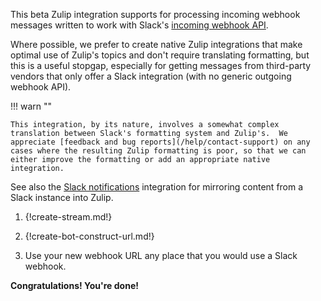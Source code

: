 This beta Zulip integration supports for processing incoming webhook
messages written to work with Slack's [incoming webhook
API](https://api.slack.com/messaging/webhooks).

Where possible, we prefer to create native Zulip integrations that
make optimal use of Zulip's topics and don't require translating
formatting, but this is a useful stopgap, especially for getting
messages from third-party vendors that only offer a Slack integration
(with no generic outgoing webhook API).

!!! warn ""

    This integration, by its nature, involves a somewhat complex
    translation between Slack's formatting system and Zulip's.  We
    appreciate [feedback and bug reports](/help/contact-support) on any
    cases where the resulting Zulip formatting is poor, so that we can
    either improve the formatting or add an appropriate native integration.

See also the [Slack notifications](/integrations/doc/slack)
integration for mirroring content from a Slack instance into Zulip.

1. {!create-stream.md!}

1. {!create-bot-construct-url.md!}

1. Use your new webhook URL any place that you would use a Slack webhook.

**Congratulations! You're done!**
